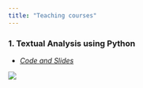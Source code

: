```yaml
---
title: "Teaching courses"
---
```


### 1. Textual Analysis using Python

- [*Code and Slides*](https://www.jianguoyun.com/p/DfiQC3QQo8WWBhj4k8IB)


![](/./teaching/text-python/00-read-file.ipynb)